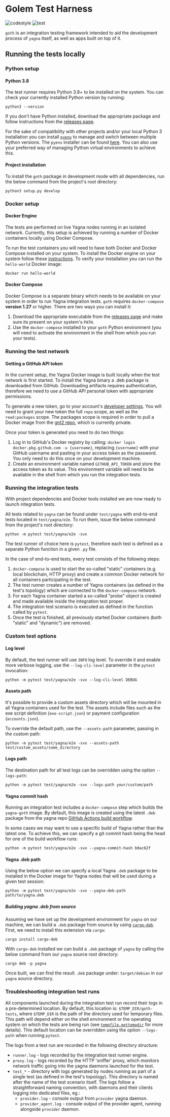 # Golem Test Harness

![codestyle](https://github.com/golemfactory/goth/workflows/codestyle/badge.svg?event=push)
![test](https://github.com/golemfactory/goth/workflows/test/badge.svg?event=push)

`goth` is an integration testing framework intended to aid the development process of `yagna` itself, as well as apps built on top of it.

## Running the tests locally

### Python setup

#### Python 3.8
The test runner requires Python 3.8+ to be installed on the system. You can check your currently installed Python version by running:
```
python3 --version
```

If you don't have Python installed, download the appropriate package and follow instructions from the [releases page](https://www.python.org/downloads/).

For the sake of compatibility with other projects and/or your local Python 3 installation you can install [`pyenv`](https://github.com/pyenv/pyenv) to manage and switch between multiple Python versions. The `pyenv` installer can be found [here](https://github.com/pyenv/pyenv-installer).
You can also use your preferred way of managing Python virtual environments to achieve this.

#### Project installation
To install the `goth` package in development mode with all dependencies, run the below command from the project's root directory:
```
python3 setup.py develop
```

### Docker setup

#### Docker Engine
The tests are performed on live Yagna nodes running in an isolated network. Currently, this setup is achieved by running a number of Docker containers locally using Docker Compose.

To run the test containers you will need to have both Docker and Docker Compose installed on your system. To install the Docker engine on your system follow these [instructions](https://docs.docker.com/engine/install/). To verify your installation you can run the `hello-world` Docker image:
```
docker run hello-world
```

#### Docker Compose
Docker Compose is a separate binary which needs to be available on your system in order to run Yagna integration tests. `goth` requires `docker-compose` **version 1.27** or higher. There are two ways you can install it:
1. Download the appropriate executable from the [releases page](https://github.com/docker/compose/releases) and make sure its present on your system's `PATH`.
2. Use the `docker-compose` installed to your `goth` Python environment (you will need to activate the environment in the shell from which you run your tests).

### Running the test network

#### Getting a GitHub API token
In the current setup, the Yagna Docker image is built locally when the test network is first started. To install the Yagna binary a .deb package is downloaded from GitHub. Downloading artifacts requires authentication, therefore we need to use a GitHub API personal token with appropriate permissions.

To generate a new token, go to your account's [developer settings](https://github.com/settings/tokens).
You will need to grant your new token the full `repo` scope, as well as the `read:packages` scope. The packages scope is required in order to pull a Docker image from the [gnt2 repo](https://github.com/golemfactory/gnt2), which is currently private.

Once your token is generated you need to do two things:
1. Log in to GitHub's Docker registry by calling: `docker login docker.pkg.github.com -u {username}`, replacing `{username}` with your GitHub username and pasting in your access token as the password. You only need to do this once on your development machine.
2. Create an environment variable named `GITHUB_API_TOKEN` and store the access token as its value. This environment variable will need to be available in the shell from which you run the integration tests.

### Running the integration tests
With project dependencies and Docker tools installed we are now ready to launch integration tests.

All tests related to `yagna` can be found under `test/yagna` with end-to-end tests located in `test/yagna/e2e`. To run them, issue the below command from the project's root directory:
```
python -m pytest test/yagna/e2e -svx
```
The test runner of choice here is `pytest`, therefore each test is defined as a separate Python function in a given `.py` file.

In the case of end-to-end tests, every test consists of the following steps:
1. `docker-compose` is used to start the so-called "static" containers (e.g. local blockchain, HTTP proxy) and create a common Docker network for all containers participating in the test.
2. The test runner creates a number of Yagna containers (as defined in the test's topology) which are connected to the `docker-compose` network.
3. For each Yagna container started a so-called "probe" object is created and made available inside the integration test proper.
4. The integration test scenario is executed as defined in the function called by `pytest`.
5. Once the test is finished, all previously started Docker containers (both "static" and "dynamic") are removed.

### Custom test options

#### Log level
By default, the test runner will use `INFO` log level. To override it and enable more verbose logging, use the `--log-cli-level` parameter in the `pytest` invocation:
```
python -m pytest test/yagna/e2e -svx --log-cli-level DEBUG
```

#### Assets path
It's possible to provide a custom assets directory which will be mounted in all Yagna containers used for the test. The assets include files such as the exe script definition (`exe-script.json`) or payment configuration (`accounts.json`).

To override the default path, use the `--assets-path` parameter, passing in the custom path:
```
python -m pytest test/yagna/e2e -svx --assets-path test/custom_assets/some_directory
```

#### Logs path
The destination path for all test logs can be overridden using the option `--logs-path`:
```
python -m pytest test/yagna/e2e -svx --logs-path your/custom/path
```

#### Yagna commit hash
Running an integration test includes a `docker-compose` step which builds the `yagna-goth` image. By default, this image is created using the latest `.deb` package from the yagna repo [GitHub Actions build workflow](https://github.com/golemfactory/yagna/actions?query=workflow%3A%22Build+.deb%22).

In some cases we may want to use a specific build of Yagna rather than the latest one. To achieve this, we can specify a git commit hash being the head for one of the build workflow runs:
```
python -m pytest test/yagna/e2e -svx --yagna-commit-hash b0ac62f
```

#### Yagna .deb path
Using the below option we can specify a local Yagna `.deb` package to be installed in the Docker image for Yagna nodes that will be used during a given test session:
```
python -m pytest test/yagna/e2e -svx --yagna-deb-path path/to/yagna.deb
```

##### Building yagna .deb from source
Assuming we have set up the development environment for `yagna` on our machine, we can build a `.deb` package from source by using [`cargo-deb`](https://github.com/mmstick/cargo-deb). First, we need to install this extension via `cargo`:
```
cargo install cargo-deb
```

With `cargo-deb` installed we can build a `.deb` package of `yagna` by calling the below command from our `yagna` source root directory:
```
cargo deb -p yagna
```

Once built, we can find the result `.deb` package under: `target/debian` in our `yagna` source directory.

### Troubleshooting integration test runs
All components launched during the integration test run record their logs in a pre-determined location. By default, this location is: `$TEMP_DIR/goth-tests`, where `$TEMP_DIR` is the path of the directory used for temporary files. This path will depend either on the shell environment or the operating system on which the tests are being run (see [`tempfile.gettempdir`](https://docs.python.org/3/library/tempfile.html) for more details). This default location can be overridden using the option `--logs-path` when running `pytest`.

The logs from a test run are recorded in the following directory structure:
- `runner.log` - logs recorded by the integration test runner engine.
- `proxy.log` - logs recorded by the HTTP 'sniffer' proxy, which monitors network traffic going into the yagna daemons launched for the test.
-  `test_*` - directory with logs generated by nodes running as part of a single test (as defined in the test's topology). This directory is named after the name of the test scenario itself.
 The logs follow a straightforward naming convention, with daemons and their clients logging into dedicated files, eg.:
   - `provider.log` - console output from `provider` yagna daemon.
   - `provider_agent.log` - console output of the provider agent, running alongside `provider` daemon.
